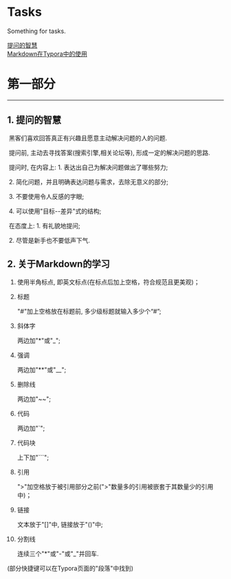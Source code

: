 # Tasks
Something for tasks.

[提问的智慧](https://github.com/Akaso0704/Tasks/blob/main/README.md#1-%E6%8F%90%E9%97%AE%E7%9A%84%E6%99%BA%E6%85%A7)  
[Markdown在Typora中的使用](https://github.com/Akaso0704/Tasks/blob/main/README.md#2-%E5%85%B3%E4%BA%8Emarkdown%E7%9A%84%E5%AD%A6%E4%B9%A0)
# 第一部分    

***

## 1. 提问的智慧

​       黑客们喜欢回答真正有兴趣且愿意主动解决问题的人的问题. 

​       提问前, 主动去寻找答案(搜索引擎,相关论坛等), 形成一定的解决问题的思路. 

​       提问时, 在内容上: 1. 表达出自己为解决问题做出了哪些努力; 

​                        2. 简化问题，并且明确表达问题与需求，去除无意义的部分;

​                        3. 不要使用令人反感的字眼;

​                        4. 可以使用"目标--差异"式的结构;

​               在态度上: 1.  有礼貌地提问;                                     

​                        2.  尽管是新手也不要低声下气.


## 2. 关于Markdown的学习

1.  使用半角标点, 即英文标点(在标点后加上空格，符合规范且更美观)； 

2.  标题

    "#"加上空格放在标题前, 多少级标题就输入多少个“#”;

3.  斜体字

    两边加"*"或"_";

4.  强调

    两边加"**"或"__";

5.  删除线

    两边加"~~";

6.  代码

    两边加"`";

7. 代码块

   上下加"```";

8.  引用

    ">"加空格放于被引用部分之前(">"数量多的引用被嵌套于其数量少的引用中)；

9. 链接

   文本放于"[]"中, 链接放于"()"中;

10. 分割线

    连续三个"*"或"-"或"_"并回车.

(部分快捷键可以在Typora页面的"段落"中找到)
